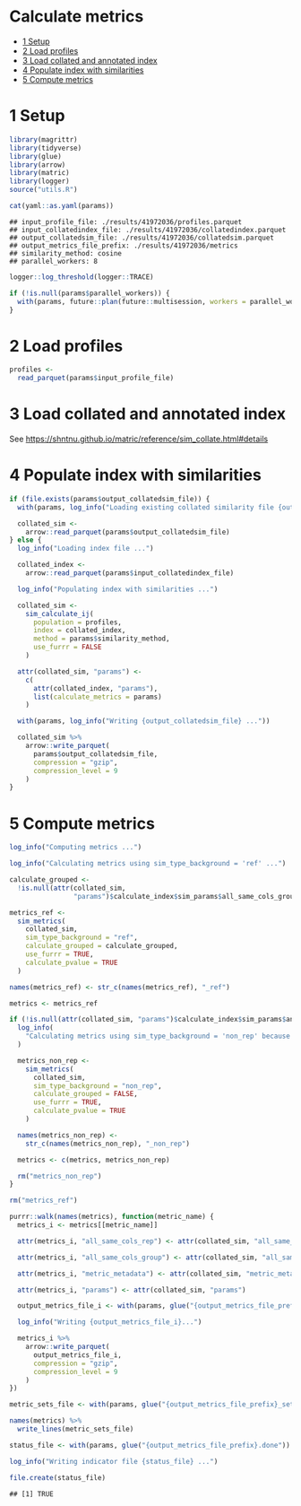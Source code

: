 Calculate metrics
================

- [1 Setup](#1-setup)
- [2 Load profiles](#2-load-profiles)
- [3 Load collated and annotated
  index](#3-load-collated-and-annotated-index)
- [4 Populate index with
  similarities](#4-populate-index-with-similarities)
- [5 Compute metrics](#5-compute-metrics)

# 1 Setup

``` r
library(magrittr)
library(tidyverse)
library(glue)
library(arrow)
library(matric)
library(logger)
source("utils.R")
```

``` r
cat(yaml::as.yaml(params))
```

    ## input_profile_file: ./results/41972036/profiles.parquet
    ## input_collatedindex_file: ./results/41972036/collatedindex.parquet
    ## output_collatedsim_file: ./results/41972036/collatedsim.parquet
    ## output_metrics_file_prefix: ./results/41972036/metrics
    ## similarity_method: cosine
    ## parallel_workers: 8

``` r
logger::log_threshold(logger::TRACE)
```

``` r
if (!is.null(params$parallel_workers)) {
  with(params, future::plan(future::multisession, workers = parallel_workers))
}
```

# 2 Load profiles

``` r
profiles <-
  read_parquet(params$input_profile_file)
```

# 3 Load collated and annotated index

See <https://shntnu.github.io/matric/reference/sim_collate.html#details>

# 4 Populate index with similarities

``` r
if (file.exists(params$output_collatedsim_file)) {
  with(params, log_info("Loading existing collated similarity file {output_collatedsim_file} ... "))

  collated_sim <-
    arrow::read_parquet(params$output_collatedsim_file)
} else {
  log_info("Loading index file ...")

  collated_index <-
    arrow::read_parquet(params$input_collatedindex_file)

  log_info("Populating index with similarities ...")

  collated_sim <-
    sim_calculate_ij(
      population = profiles,
      index = collated_index,
      method = params$similarity_method,
      use_furrr = FALSE
    )

  attr(collated_sim, "params") <-
    c(
      attr(collated_index, "params"),
      list(calculate_metrics = params)
    )

  with(params, log_info("Writing {output_collatedsim_file} ..."))

  collated_sim %>%
    arrow::write_parquet(
      params$output_collatedsim_file,
      compression = "gzip",
      compression_level = 9
    )
}
```

# 5 Compute metrics

``` r
log_info("Computing metrics ...")

log_info("Calculating metrics using sim_type_background = 'ref' ...")

calculate_grouped <-
  !is.null(attr(collated_sim,
                "params")$calculate_index$sim_params$all_same_cols_group)

metrics_ref <-
  sim_metrics(
    collated_sim,
    sim_type_background = "ref",
    calculate_grouped = calculate_grouped,
    use_furrr = TRUE,
    calculate_pvalue = TRUE
  )

names(metrics_ref) <- str_c(names(metrics_ref), "_ref")

metrics <- metrics_ref

if (!is.null(attr(collated_sim, "params")$calculate_index$sim_params$any_different_cols_non_rep)) {
  log_info(
    "Calculating metrics using sim_type_background = 'non_rep' because `any_different_cols_non_rep` is not NULL ..."
  )

  metrics_non_rep <-
    sim_metrics(
      collated_sim,
      sim_type_background = "non_rep",
      calculate_grouped = FALSE,
      use_furrr = TRUE,
      calculate_pvalue = TRUE
    )

  names(metrics_non_rep) <-
    str_c(names(metrics_non_rep), "_non_rep")

  metrics <- c(metrics, metrics_non_rep)

  rm("metrics_non_rep")
}

rm("metrics_ref")
```

``` r
purrr::walk(names(metrics), function(metric_name) {
  metrics_i <- metrics[[metric_name]]

  attr(metrics_i, "all_same_cols_rep") <- attr(collated_sim, "all_same_cols_rep")

  attr(metrics_i, "all_same_cols_group") <- attr(collated_sim, "all_same_cols_group")

  attr(metrics_i, "metric_metadata") <- attr(collated_sim, "metric_metadata")

  attr(metrics_i, "params") <- attr(collated_sim, "params")

  output_metrics_file_i <- with(params, glue("{output_metrics_file_prefix}_{metric_name}.parquet"))

  log_info("Writing {output_metrics_file_i}...")

  metrics_i %>%
    arrow::write_parquet(
      output_metrics_file_i,
      compression = "gzip",
      compression_level = 9
    )
})

metric_sets_file <- with(params, glue("{output_metrics_file_prefix}_sets.txt"))

names(metrics) %>%
  write_lines(metric_sets_file)

status_file <- with(params, glue("{output_metrics_file_prefix}.done"))

log_info("Writing indicator file {status_file} ...")

file.create(status_file)
```

    ## [1] TRUE

